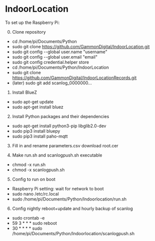 # IndoorLocation
To set up the Raspberry Pi:

0) Clone repository
- cd /home/pi/Documents/Python
- sudo git clone https://github.com/GammonDigital/IndoorLocation.git
- sudo git config --global user.name "username"
- sudo git config --global user.email "email"
- sudo git config credential.helper store
- cd /home/pi/Documents/Python/IndoorLocation
- sudo git clone https://github.com/GammonDigital/IndoorLocationRecords.git
- (later) sudo git add scanlog_0000000...

1) Install BlueZ
- sudo apt-get update
- sudo apt-get install bluez

2) Install Python packages and their dependencies
- sudo apt-get install python3-pip libglib2.0-dev
- sudo pip3 install bluepy
- sudo pip3 install paho-mqtt

3) Fill in and rename parameters.csv download root.cer

4) Make run.sh and scanlogpush.sh executable
- chmod -x run.sh
- chmod -x scanlogpush.sh

5) Config to run on boot
- Raspberry Pi setting: wait for network to boot
- sudo nano /etc/rc.local
- sudo /home/pi/Documents/Python/Indoorlocation/run.sh

6) Config nightly reboot+update and hourly backup of scanlog 
- sudo crontab -e
- 59 3 * * * sudo reboot
- 30 * * * * sudo /home/pi/Documents/Python/Indoorlocation/scanlogpush.sh
